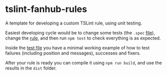 # tslint-fanhub-rules

A template for developing a custom TSLint rule, using unit testing.

Easiest developing cycle would be to change some tests (the `.spec` [file](src/rules/myCustomRule.spec.ts)), change the [rule](src/rules/myCustomRule.ts), and then run `npm test` to check everything is as expected.

Inside the [test file](src/rules/myCustomRule.spec.ts) you have a minimal working example of how to test failures (including position and messages), successes and fixers.

After your rule is ready you can compile it using `npm run build`, and use the results in the `dist` folder.
